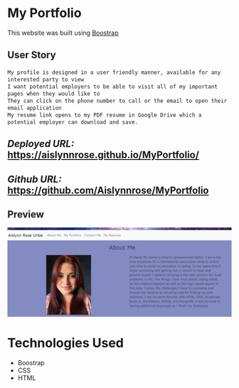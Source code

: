 # **My Portfolio**
This website was built using [Boostrap](https://getbootstrap.com/)

## User Story

```
My profile is designed in a user friendly manner, available for any interested party to view
I want potential employers to be able to visit all of my important pages when they would like to
They can click on the phone number to call or the email to open their email application
My resume link opens to my PDF resume in Google Drive which a potential employer can download and save.
```

## _Deployed URL:_ https://aislynnrose.github.io/MyPortfolio/

## _Github URL:_ https://github.com/Aislynnrose/MyPortfolio



## Preview

![Screenshot](./assets/images/portfolioSnippet.PNG)

# Technologies Used

* Boostrap
* CSS
* HTML